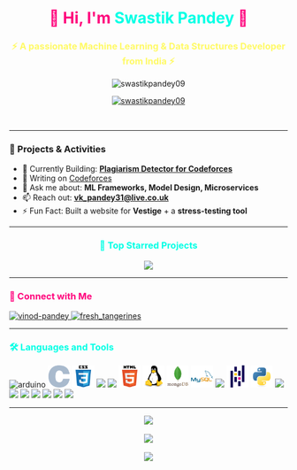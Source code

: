 <h1 align="center" style="color:#ff007c;">👾 Hi, I'm <span style="color:#00ffe5;">Swastik Pandey</span> 👾</h1>
<h3 align="center" style="color:#fffa65;">⚡ A passionate Machine Learning & Data Structures Developer from India ⚡</h3>

<p align="center">
  <img src="https://komarev.com/ghpvc/?username=swastikpandey09&label=👁️ Profile Views&color=00ffe5&style=flat" alt="swastikpandey09" />
</p>

<p align="center">
  <a href="https://github.com/ryo-ma/github-profile-trophy">
    <img src="https://github-profile-trophy.vercel.app/?username=swastikpandey09&theme=tokyonight&margin-w=15&margin-h=15" alt="swastikpandey09" />
  </a>
</p>

<p align="center">
  <a href="https://twitter.com/" target="blank">
    <img src="https://img.shields.io/twitter/follow/?logo=twitter&style=for-the-badge&color=ff007c" alt="" />
  </a>
</p>

---

### 🧠 Projects & Activities

- 🔭 Currently Building: [**Plagiarism Detector for Codeforces**](https://github.com/swastikpandey09/plag-detector)
- 📝 Writing on [Codeforces](https://codeforces.com)
- 💬 Ask me about: **ML Frameworks, Model Design, Microservices**
- 📫 Reach out: **vk_pandey31@live.co.uk**
- ⚡ Fun Fact: Built a website for **Vestige** + a **stress-testing tool**

---

<h3 align="center" style="color:#00ffe5;">🚀 Top Starred Projects</h3>

<p align="center">
  <a href="https://github.com/swastikpandey09/plag-detector">
    <img align="center" src="https://github-readme-stats.vercel.app/api/pin/?username=swastikpandey09&repo=plag-detector&theme=tokyonight" />
  </a>
</p>

---

<h3 align="left" style="color:#ff007c;">🔗 Connect with Me</h3>

<p align="left">
  <a href="https://datascience.stackexchange.com/users/183750/vinod-pandey" target="blank">
    <img src="https://raw.githubusercontent.com/rahuldkjain/github-profile-readme-generator/master/src/images/icons/Social/stack-overflow.svg" alt="vinod-pandey" height="30" width="40" />
  </a>
  <a href="https://codeforces.com/profile/fresh_tangerines" target="blank">
    <img src="https://raw.githubusercontent.com/rahuldkjain/github-profile-readme-generator/master/src/images/icons/Social/codeforces.svg" alt="fresh_tangerines" height="30" width="40" />
  </a>
</p>

---

<h3 align="left" style="color:#00ffe5;">🛠️ Languages and Tools</h3>

<p align="left">
  <img src="https://cdn.worldvectorlogo.com/logos/arduino-1.svg" alt="arduino" width="40" />
  <img src="https://raw.githubusercontent.com/devicons/devicon/master/icons/c/c-original.svg" alt="c" width="40" />
  <img src="https://raw.githubusercontent.com/devicons/devicon/master/icons/css3/css3-original-wordmark.svg" width="40"/>
  <img src="https://cdn.worldvectorlogo.com/logos/django.svg" width="40"/>
  <img src="https://www.vectorlogo.zone/logos/git-scm/git-scm-icon.svg" width="40"/>
  <img src="https://raw.githubusercontent.com/devicons/devicon/master/icons/html5/html5-original-wordmark.svg" width="40"/>
  <img src="https://raw.githubusercontent.com/devicons/devicon/master/icons/linux/linux-original.svg" width="40"/>
  <img src="https://raw.githubusercontent.com/devicons/devicon/master/icons/mongodb/mongodb-original-wordmark.svg" width="40"/>
  <img src="https://raw.githubusercontent.com/devicons/devicon/master/icons/mysql/mysql-original-wordmark.svg" width="40"/>
  <img src="https://www.vectorlogo.zone/logos/opencv/opencv-icon.svg" width="40"/>
  <img src="https://raw.githubusercontent.com/devicons/devicon/2ae2a900d2f041da66e950e4d48052658d850630/icons/pandas/pandas-original.svg" width="40"/>
  <img src="https://raw.githubusercontent.com/devicons/devicon/master/icons/python/python-original.svg" width="40"/>
  <img src="https://www.vectorlogo.zone/logos/pytorch/pytorch-icon.svg" width="40"/>
  <img src="https://upload.wikimedia.org/wikipedia/commons/0/05/Scikit_learn_logo_small.svg" width="40"/>
  <img src="https://seaborn.pydata.org/_images/logo-mark-lightbg.svg" width="40"/>
  <img src="https://raw.githubusercontent.com/detain/svg-logos/780f25886640cef088af994181646db2f6b1a3f8/svg/selenium-logo.svg" width="40"/>
  <img src="https://www.vectorlogo.zone/logos/sqlite/sqlite-icon.svg" width="40"/>
  <img src="https://www.vectorlogo.zone/logos/tailwindcss/tailwindcss-icon.svg" width="40"/>
  <img src="https://www.vectorlogo.zone/logos/tensorflow/tensorflow-icon.svg" width="40"/>
</p>

---

<p align="center">
  <img src="https://github-readme-stats.vercel.app/api/top-langs?username=swastikpandey09&show_icons=true&locale=en&layout=compact&theme=tokyonight" />
</p>

<p align="center">
  <img src="https://github-readme-stats.vercel.app/api?username=swastikpandey09&show_icons=true&locale=en&theme=tokyonight" />
</p>

<p align="center">
  <img src="https://github-readme-streak-stats.herokuapp.com/?user=swastikpandey09&theme=tokyonight" />
</p>

